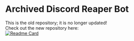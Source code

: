 # Archived Discord Reaper Bot
This is the old repository; it is no longer updated!<br>
Check out the new repository here:<br>
[![Readme Card](https://github-readme-stats.vercel.app/api/pin/?username=BDimension7&repo=Discord-Math-Games)](https://github.com/BDimension7/Discord-Math-Games)
